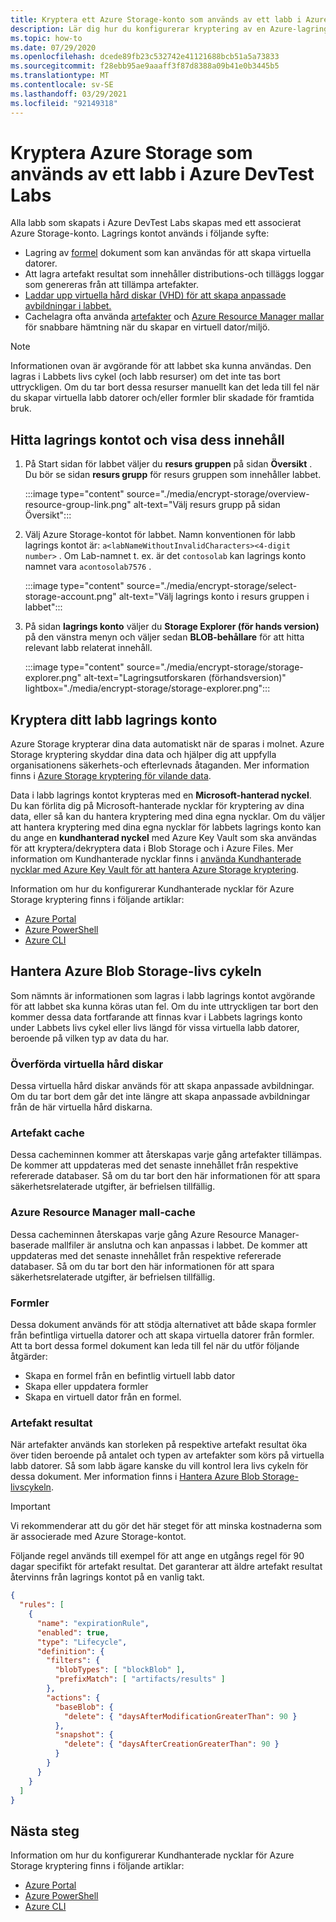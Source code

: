 ```yaml
---
title: Kryptera ett Azure Storage-konto som används av ett labb i Azure DevTest Labs
description: Lär dig hur du konfigurerar kryptering av en Azure-lagring som används av ett labb i Azure DevTest Labs
ms.topic: how-to
ms.date: 07/29/2020
ms.openlocfilehash: dcede89fb23c532742e41121688bcb51a5a73833
ms.sourcegitcommit: f28ebb95ae9aaaff3f87d8388a09b41e0b3445b5
ms.translationtype: MT
ms.contentlocale: sv-SE
ms.lasthandoff: 03/29/2021
ms.locfileid: "92149318"
---
```

# <a name="encrypt-azure-storage-used-by-a-lab-in-azure-devtest-labs"></a>Kryptera Azure Storage som används av ett labb i Azure DevTest Labs
Alla labb som skapats i Azure DevTest Labs skapas med ett associerat Azure Storage-konto. Lagrings kontot används i följande syfte: 

- Lagring av [formel](devtest-lab-manage-formulas.md) dokument som kan användas för att skapa virtuella datorer.
- Att lagra artefakt resultat som innehåller distributions-och tilläggs loggar som genereras från att tillämpa artefakter. 
- [Laddar upp virtuella hård diskar (VHD) för att skapa anpassade avbildningar i labbet.](devtest-lab-create-template.md)
- Cachelagra ofta använda [artefakter](add-artifact-vm.md) och [Azure Resource Manager mallar](devtest-lab-create-environment-from-arm.md) för snabbare hämtning när du skapar en virtuell dator/miljö.

> [!NOTE]
> Informationen ovan är avgörande för att labbet ska kunna användas. Den lagras i Labbets livs cykel (och labb resurser) om det inte tas bort uttryckligen. Om du tar bort dessa resurser manuellt kan det leda till fel när du skapar virtuella labb datorer och/eller formler blir skadade för framtida bruk. 

## <a name="locate-the-storage-account-and-view-its-contents"></a>Hitta lagrings kontot och visa dess innehåll

1. På Start sidan för labbet väljer du **resurs gruppen** på sidan **Översikt** . Du bör se sidan **resurs grupp** för resurs gruppen som innehåller labbet. 

    :::image type="content" source="./media/encrypt-storage/overview-resource-group-link.png" alt-text="Välj resurs grupp på sidan Översikt":::
1. Välj Azure Storage-kontot för labbet. Namn konventionen för labb lagrings kontot är: `a<labNameWithoutInvalidCharacters><4-digit number>` . Om Lab-namnet t. ex. är det `contosolab` kan lagrings konto namnet vara `acontosolab7576` . 

    :::image type="content" source="./media/encrypt-storage/select-storage-account.png" alt-text="Välj lagrings konto i resurs gruppen i labbet":::
3. På sidan **lagrings konto** väljer du **Storage Explorer (för hands version)** på den vänstra menyn och väljer sedan **BLOB-behållare** för att hitta relevant labb relaterat innehåll. 

   :::image type="content" source="./media/encrypt-storage/storage-explorer.png" alt-text="Lagringsutforskaren (förhandsversion)" lightbox="./media/encrypt-storage/storage-explorer.png":::

## <a name="encrypt-the-lab-storage-account"></a>Kryptera ditt labb lagrings konto
Azure Storage krypterar dina data automatiskt när de sparas i molnet. Azure Storage kryptering skyddar dina data och hjälper dig att uppfylla organisationens säkerhets-och efterlevnads åtaganden. Mer information finns i [Azure Storage kryptering för vilande data](../storage/common/storage-service-encryption.md).

Data i labb lagrings kontot krypteras med en **Microsoft-hanterad nyckel**. Du kan förlita dig på Microsoft-hanterade nycklar för kryptering av dina data, eller så kan du hantera kryptering med dina egna nycklar. Om du väljer att hantera kryptering med dina egna nycklar för labbets lagrings konto kan du ange en **kundhanterad nyckel** med Azure Key Vault som ska användas för att kryptera/dekryptera data i Blob Storage och i Azure Files. Mer information om Kundhanterade nycklar finns i [använda Kundhanterade nycklar med Azure Key Vault för att hantera Azure Storage kryptering](../storage/common/customer-managed-keys-overview.md).

Information om hur du konfigurerar Kundhanterade nycklar för Azure Storage kryptering finns i följande artiklar: 

- [Azure Portal](../storage/common/customer-managed-keys-configure-key-vault.md)
- [Azure PowerShell](../storage/common/customer-managed-keys-configure-key-vault.md)
- [Azure CLI](../storage/common/customer-managed-keys-configure-key-vault.md)


## <a name="manage-the-azure-blob-storage-life-cycle"></a>Hantera Azure Blob Storage-livs cykeln
Som nämnts är informationen som lagras i labb lagrings kontot avgörande för att labbet ska kunna köras utan fel. Om du inte uttryckligen tar bort den kommer dessa data fortfarande att finnas kvar i Labbets lagrings konto under Labbets livs cykel eller livs längd för vissa virtuella labb datorer, beroende på vilken typ av data du har.

### <a name="uploaded-vhds"></a>Överförda virtuella hård diskar
Dessa virtuella hård diskar används för att skapa anpassade avbildningar. Om du tar bort dem går det inte längre att skapa anpassade avbildningar från de här virtuella hård diskarna.

### <a name="artifacts-cache"></a>Artefakt cache
Dessa cacheminnen kommer att återskapas varje gång artefakter tillämpas. De kommer att uppdateras med det senaste innehållet från respektive refererade databaser. Så om du tar bort den här informationen för att spara säkerhetsrelaterade utgifter, är befrielsen tillfällig.

### <a name="azure-resource-manager-template-cache"></a>Azure Resource Manager mall-cache
Dessa cacheminnen återskapas varje gång Azure Resource Manager-baserade mallfiler är anslutna och kan anpassas i labbet. De kommer att uppdateras med det senaste innehållet från respektive refererade databaser. Så om du tar bort den här informationen för att spara säkerhetsrelaterade utgifter, är befrielsen tillfällig.

### <a name="formulas"></a>Formler
Dessa dokument används för att stödja alternativet att både skapa formler från befintliga virtuella datorer och att skapa virtuella datorer från formler. Att ta bort dessa formel dokument kan leda till fel när du utför följande åtgärder:

- Skapa en formel från en befintlig virtuell labb dator
- Skapa eller uppdatera formler 
- Skapa en virtuell dator från en formel.

### <a name="artifact-results"></a>Artefakt resultat
När artefakter används kan storleken på respektive artefakt resultat öka över tiden beroende på antalet och typen av artefakter som körs på virtuella labb datorer. Så som labb ägare kanske du vill kontrol lera livs cykeln för dessa dokument. Mer information finns i [Hantera Azure Blob Storage-livscykeln](../storage/blobs/storage-lifecycle-management-concepts.md).

> [!IMPORTANT]
> Vi rekommenderar att du gör det här steget för att minska kostnaderna som är associerade med Azure Storage-kontot. 

Följande regel används till exempel för att ange en utgångs regel för 90 dagar specifikt för artefakt resultat. Det garanterar att äldre artefakt resultat återvinns från lagrings kontot på en vanlig takt.

```json
{
  "rules": [
    {
      "name": "expirationRule",
      "enabled": true,
      "type": "Lifecycle",
      "definition": {
        "filters": {
          "blobTypes": [ "blockBlob" ],
          "prefixMatch": [ "artifacts/results" ]
        },
        "actions": {
          "baseBlob": {
            "delete": { "daysAfterModificationGreaterThan": 90 }
          },
          "snapshot": {
            "delete": { "daysAfterCreationGreaterThan": 90 }
          }
        }
      }
    }
  ]
}
```

## <a name="next-steps"></a>Nästa steg
Information om hur du konfigurerar Kundhanterade nycklar för Azure Storage kryptering finns i följande artiklar: 

- [Azure Portal](../storage/common/customer-managed-keys-configure-key-vault.md)
- [Azure PowerShell](../storage/common/customer-managed-keys-configure-key-vault.md)
- [Azure CLI](../storage/common/customer-managed-keys-configure-key-vault.md)